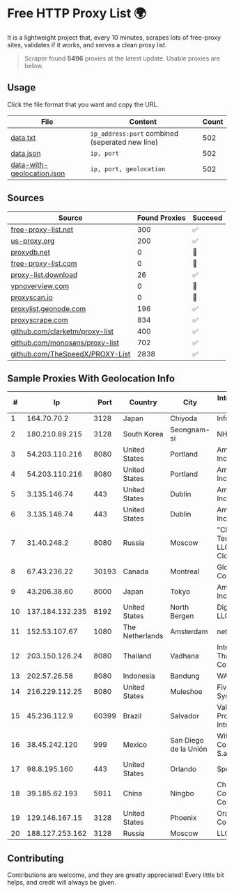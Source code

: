 
# Free HTTP Proxy List 🌍

It is a lightweight project that, every 10 minutes, scrapes lots of free-proxy sites, validates if it works, and serves a clean proxy list.


> Scraper found **5496** proxies at the latest update. Usable proxies are below.

## Usage

Click the file format that you want and copy the URL.


|File|Content|Count|
|----|-------|-----|
|[data.txt](https://raw.githubusercontent.com/themiralay/Proxy-List-World/master/data.txt)|`ip_address:port` combined (seperated new line)|502|
|[data.json](https://raw.githubusercontent.com/themiralay/Proxy-List-World/master/data.json)|`ip, port`|502|
|[data-with-geolocation.json](https://raw.githubusercontent.com/themiralay/Proxy-List-World/master/data-with-geolocation.json)|`ip, port, geolocation`|502|

## Sources

|Source|Found Proxies|Succeed|
|------|-------------|-------|
|[free-proxy-list.net](https://free-proxy-list.net)|300|✅|
|[us-proxy.org](https://www.us-proxy.org)|200|✅|
|[proxydb.net](http://proxydb.net)|0|🚫|
|[free-proxy-list.com](https://free-proxy-list.com/?page=&port=&type%5B%5D=http&type%5B%5D=https&up_time=0&search=Search)|0|🚫|
|[proxy-list.download](https://www.proxy-list.download/HTTP)|26|✅|
|[vpnoverview.com](https://vpnoverview.com/privacy/anonymous-browsing/free-proxy-servers)|0|🚫|
|[proxyscan.io](https://www.proxyscan.io)|0|🚫|
|[proxylist.geonode.com](https://proxylist.geonode.com/api/proxy-list?limit=300&page=1&sort_by=lastChecked&sort_type=desc&protocols=http,https)|196|✅|
|[proxyscrape.com](https://api.proxyscrape.com/v2/?request=displayproxies&protocol=http&timeout=10000&country=all&ssl=all&anonymity=all)|834|✅|
|[github.com/clarketm/proxy-list](https://raw.githubusercontent.com/clarketm/proxy-list/master/proxy-list-raw.txt)|400|✅|
|[github.com/monosans/proxy-list](https://raw.githubusercontent.com/monosans/proxy-list/main/proxies/http.txt)|702|✅|
|[github.com/TheSpeedX/PROXY-List](https://raw.githubusercontent.com/TheSpeedX/PROXY-List/master/http.txt)|2838|✅|


## Sample Proxies With Geolocation Info

|#|Ip|Port|Country|City|Internet Service Provider|
|-|--|----|-------|----|-------------------------|
|1|164.70.70.2|3128|Japan|Chiyoda|InfoSphere|
|2|180.210.89.215|3128|South Korea|Seongnam-si|NHNCLOUD|
|3|54.203.110.216|8080|United States|Portland|Amazon.com, Inc.|
|4|54.203.110.216|8080|United States|Portland|Amazon.com, Inc.|
|5|3.135.146.74|443|United States|Dublin|Amazon.com, Inc.|
|6|3.135.146.74|443|United States|Dublin|Amazon.com, Inc.|
|7|31.40.248.2|8080|Russia|Moscow|"Cloud Technologies" LLC trading as Cloud.ru|
|8|67.43.236.22|30193|Canada|Montreal|GloboTech Communications|
|9|43.206.38.60|8000|Japan|Tokyo|Amazon.com, Inc.|
|10|137.184.132.235|8192|United States|North Bergen|DigitalOcean, LLC|
|11|152.53.107.67|1080|The Netherlands|Amsterdam|netcup GmbH|
|12|203.150.128.24|8080|Thailand|Vadhana|Internet Thailand Company Ltd|
|13|202.57.26.58|8080|Indonesia|Bandung|WANET|
|14|216.229.112.25|8080|United States|Muleshoe|Five Area Systems, LLC|
|15|45.236.112.9|60399|Brazil|Salvador|Valeria NET Provedor Internet Ltda|
|16|38.45.242.120|999|Mexico|San Diego de la Unión|Wifimax Connection S.a.s De C.V|
|17|98.8.195.160|443|United States|Orlando|Spectrum|
|18|39.185.62.193|5911|China|Ningbo|China Mobile Communications Corporation|
|19|129.146.167.15|3128|United States|Phoenix|Oracle Corporation|
|20|188.127.253.162|3128|Russia|Moscow|LLC Smart Ape|



## Contributing

Contributions are welcome, and they are greatly appreciated! Every
little bit helps, and credit will always be given.

